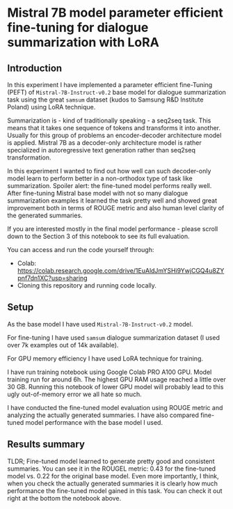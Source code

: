 # Mistral 7B model parameter efficient fine-tuning for dialogue summarization with LoRA

## Introduction

In this experiment I have implemented a parameter efficient fine-Tuning (PEFT) of `Mistral-7B-Instruct-v0.2` base model for dialogue summarization task using the great `samsum` dataset (kudos to Samsung R&D Institute Poland) using LoRA technique.

Summarization is - kind of traditionally speaking - a seq2seq task. This means that it takes one sequence of tokens and transforms it into another. Usually for this group of problems an encoder-decoder architecture model is applied. Mistral 7B as a decoder-only architecture model is rather specialized in autoregressive text generation rather than seq2seq transformation.

In this experiment I wanted to find out how well can such decoder-only model learn to perform better in a non-orthodox type of task like summarization. Spoiler alert: the fine-tuned model performs really well. After fine-tuning Mistral base model with not so many dialogue summarization examples it learned the task pretty well and showed great improvement both in terms of ROUGE metric and also human level clarity of the generated summaries.

If you are interested mostly in the final model performance - please scroll down to the Section 3 of this notebook to see its full evaluation.

You can access and run the code yourself through:
* Colab: https://colab.research.google.com/drive/1EuAldJmYSHi9YwjCGQ4u8ZYpnf7dn1XC?usp=sharing
* Cloning this repository and running code locally.

## Setup

As the base model I have used `Mistral-7B-Instruct-v0.2` model.

For fine-tuning I have used `samsum` dialogue summarization dataset (I used over 7k examples out of 14k available).

For GPU memory efficiency I have used LoRA technique for training.

I have run training notebook using Google Colab PRO A100 GPU. Model training run for around 6h. The highest GPU RAM usage reached a little over 30 GB. Running this notebook of lower GPU model will probably lead to this ugly out-of-memory error we all hate so much.

I have conducted the fine-tuned model evaluation using ROUGE metric and analyzing the actually generated summaries. I have also compared fine-tuned model performance with the base model I used.

## Results summary

TLDR; Fine-tuned model learned to generate pretty good and consistent summaries. You can see it in the ROUGEL metric: 0.43 for the fine-tuned model vs. 0.22 for the original base model. Even more importantly, I think, when you check the actually generated summaries it is clearly how much performance the fine-tuned model gained in this task. You can check it out right at the bottom the notebook above.


